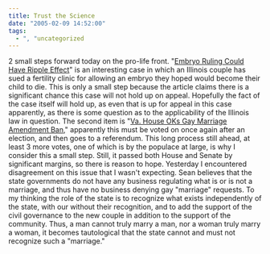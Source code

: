 ```yaml
---
title: Trust the Science
date: "2005-02-09 14:52:00"
tags:
  - ", "uncategorized
---
```

2 small steps forward today on the pro-life front.  "<a href="http://news.findlaw.com/ap_stories/other/1500/2-8-2005/20050208134509_28.html">Embryo
Ruling Could Have Ripple Effect</a>" is an interesting case in which
an Illinois couple has sued a fertility clinic for allowing an embryo
they hoped would become their child to die.  This is only a small
step because the article claims there is a significant chance this
case will not hold up on appeal.  Hopefully the fact of the case
itself will hold up, as even that is up for appeal in this case
apparently, as there is some question as to the applicability
of the Illinois law in question.  The second item is "<a href="http://news.findlaw.com/ap_stories/other/1110/2-8-2005/20050208140004_25.html">Va.
House OKs Gay Marriage Amendment Ban</a>," apparently this must be
voted on once again after an election, and then goes to a referendum.
This long process still ahead, at least 3 more votes, one of which
is by the populace at large, is why I consider this a small step.
Still, it passed both House and Senate by significant margins, so
there is reason to hope.  Yesterday I encountered disagreement on
this issue that I wasn't expecting.  Sean believes that the state
governments do not have any business regulating what is or is not a
marriage, and thus have no business denying gay "marriage" requests.
To my thinking the role of the state is to recognize what exists
independently of the state, with our without their recognition,
and to add the support of the civil governance to the new couple in
addition to the support of the community.  Thus, a man cannot truly
marry a man, nor a woman truly marry a woman, it becomes tautological
that the state cannot and must not recognize such a "marriage."

